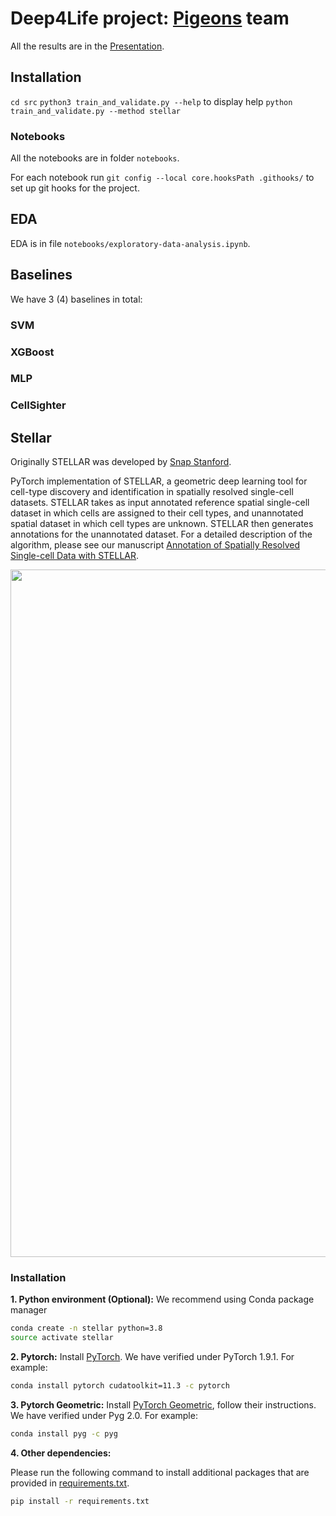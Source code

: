 # Deep4Life project: [Pigeons](https://www.bbc.com/news/science-environment-34878151) team

All the results are in the [Presentation](https://docs.google.com/presentation/d/1VP0hD3Spl1-d2TDUZf92NAkSbDK-Y4ACYHqFUOCzhMk/edit?usp=sharing).

## Installation
```cd src```
```python3 train_and_validate.py --help``` to display help
```python train_and_validate.py --method stellar```

### Notebooks
All the notebooks are in folder ```notebooks```. 

For each notebook run ```git config --local core.hooksPath .githooks/``` to set up git hooks for the project. 

## EDA

EDA is in file ```notebooks/exploratory-data-analysis.ipynb```.

## Baselines

We have 3 (4) baselines in total: 

### SVM

### XGBoost

### MLP

### CellSighter

## Stellar

Originally STELLAR was developed by [Snap Stanford](http://snap.stanford.edu/stellar).

PyTorch implementation of STELLAR, a geometric deep learning tool for cell-type discovery and identification in spatially resolved single-cell datasets. STELLAR takes as input annotated reference spatial single-cell dataset in which cells are assigned to their cell types, and unannotated spatial dataset in which cell types are unknown. STELLAR then generates annotations for the unannotated dataset. For a detailed description of the algorithm, please see our manuscript [Annotation of Spatially Resolved Single-cell Data with STELLAR](https://www.biorxiv.org/content/10.1101/2021.11.24.469947v2.full.pdf).


<p align="center">
<img src="https://github.com/snap-stanford/stellar/blob/main/images/stellar_overview.png" width="1100" align="center">
</p>

### Installation


**1. Python environment (Optional):**
We recommend using Conda package manager

```bash
conda create -n stellar python=3.8
source activate stellar
```

**2. Pytorch:**
Install [PyTorch](https://pytorch.org/). 
We have verified under PyTorch 1.9.1. For example:
```bash
conda install pytorch cudatoolkit=11.3 -c pytorch
```

**3. Pytorch Geometric:**
Install [PyTorch Geometric](https://pytorch-geometric.readthedocs.io/en/latest/notes/installation.html), 
follow their instructions. We have verified under Pyg 2.0. For example:
```bash
conda install pyg -c pyg
```

**4. Other dependencies:**

Please run the following command to install additional packages that are provided in [requirements.txt](https://github.com/snap-stanford/stellar/blob/main/requirements.txt).
```bash
pip install -r requirements.txt
```



